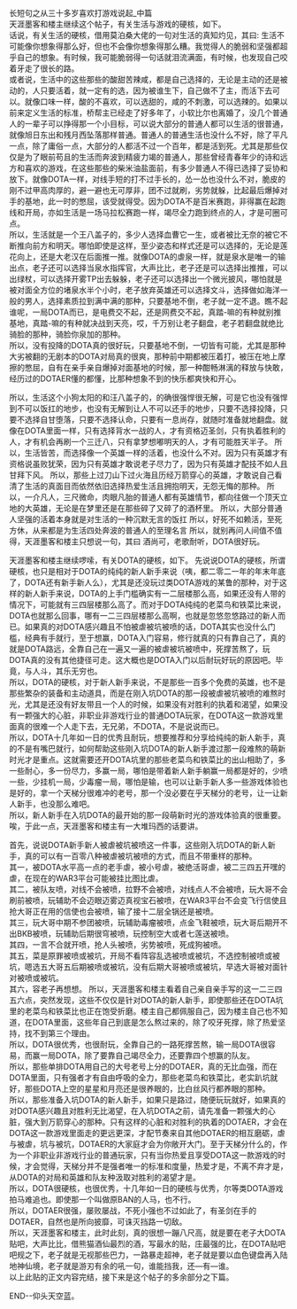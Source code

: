 长短句之从三十多岁喜欢打游戏说起_中篇   
天涯墨客和楼主继续这个帖子，有关生活与游戏的硬核，如下。  
话说，有关生活的硬核，借用莫泊桑大佬的一句对生活的真知灼见，其曰:
生活不可能像你想象得那么好，但也不会像你想象得那么糟。我觉得人的脆弱和坚强都超乎自己的想象。有时候，我可能脆弱得一句话就泪流满面，有时候，也发现自己咬着牙走了很长的路。  
或者说，生活中的这些那些的酸甜苦辣咸，都是自己选择的，无论是主动的还是被动的，人只要活着，就一定有的选，因为被谁生下，自己做不了主，而活下去可以。就像口味一样，酸的不喜欢，可以选甜的，咸的不刺激，可以选辣的。如果以前来定义生活的标准，桥帮主已经走了好多年了，小软比尔也离婚了，没几个普通人的一辈子可以挣得那一个小目标，可以说大部分的普通人都可以生活的很普通，就像旭日东出和残月西坠落那样普通。普通人的普通生活也没什么不好，除了平凡一点，除了庸俗一点，大部分的人都活不过一个百年，都是活到死。尤其是那些仅仅是为了眼前苟且的生活而奔波到精疲力竭的普通人，那些曾经青春年少的诗和远方和喜欢的游戏，在这些那些的柴米油盐面前，有多少普通人不得已选择了妥协和放下。就像DOTA一样，对线手短的打不过手长的，怂一怂也没什么不对，脆皮的刚不过甲高肉厚的，避一避也无可厚非，团不过就刷，劣势就躲，比起最后爆掉对手的基地，此一时的憋屈，该受就得受。因为DOTA不是百米赛跑，非得赢在起跑线和开局，亦如生活是一场马拉松赛跑一样，竭尽全力跑到终点的人，才是可圈可点。  
所以，生活就是一个王八盖子的，多少人选择血曹它一生，或者被比无奈的被它不断推向前方和明天。哪怕即使是这样，至少姿态和样式还是可以选择的，无论是莲花向上，还是大老汉在后面推一推。就像DOTA的虐泉一样，就是泉水是唯一的输出点，老子还可以选择当泉水指挥官，大声比比，老子还是可以选择出推推，可以出绿杖，可以选择开雾TP出去躲躲，老子还可以选择出一个微光披风，哪怕就是被对面全方位的堵泉水半个小时，老子放弃英雄还可以选择文斗，选择做如海洋一般的男人，选择素质拉到满中满的那种，只要基地不倒，老子就一定不退。瞧不起谁呢，一局DOTA而已，是电费交不起，还是网费交不起，真踏-嘛的有种就别推基地，真踏-嘛的有种就决战到天亮，哎，千万别让老子翻盘，老子若翻盘就绝比骑脸的那种，骑脸你泉加的那种。     
所以，没有投降的DOTA真的很好玩，只要基地不倒，一切皆有可能，尤其是那种大劣被翻的无剧本的DOTA对局真的很爽，那种前中期都被压着打，被压在地上摩擦的憋屈，自有在亲手亲自爆掉对面基地的时候，那一种酣畅淋漓的释放与快敢，经历过的DOTAER懂的都懂，比那种想象不到的快乐都爽快和开心。

所以，生活这个小狗太阳的和汪八盖子的，的确很强悍很无解，可是它也没有强悍到不可以饭扛的地步，也没有无解到让人不可以还手的地步，只要不选择投降，只要不选择自甘堕落，只要不选择认命，只要有一息尚存，就随时准备就地翻盘。就像在DOTA里面一样，只有选择背水一战的人，才有资格迈圣剑，只有执着胜利的人，才有机会再刷一个三迁八，只有拿梦想嘟明天的人，才有可能胜天半子。
所以，生活皆苦，而选择像一个英雄一样的活着，也没什么不对。因为只有英雄才有资格说虽败犹荣，因为只有英雄才敢说老子尽力了，因为只有英雄才配技不如人且甘拜下风。
所以，那些上过刀山下过火海且历经万箭穿心的英雄，才敢说自己看清了生活的真面目而依然依旧选择热爱生活且拥抱明天，无怨无悔的那种。
所以，一介凡人，三尺微命，肉眼凡胎的普通人都有英雄情节，都向往做一个顶天立地的大英雄，无论是在梦里还是在那些碎了又碎了的酒杯里。
所以，大部分普通人坚强的活着本身就是对生活的一种沉默无言的饭扛
所以，好死不如赖活，至死方休，从来都是为生活四处奔波的普通人的至理名言
所以，就别再问人间值不值得，天涯墨客和楼主只想说一句，其曰
酒尚可，老歌耐听，DOTA很好玩。

天涯墨客和楼主继续啰嗦，有关DOTA的硬核，如下。
先说说DOTA的硬核，所谓硬核，也只是相对于DOTA的纯纯的新人新手来说（咦，都二零二一年的年末年底了，DOTA还有新手新人么），尤其是还没玩过类DOTA游戏的某鲁的那种，对于这样的新人新手来说，DOTA的上手门槛确实有一二层楼那么高，如果还没有人带的情况下，可能就有三四层楼那么高了。而对于DOTA纯纯的老菜鸟和铁菜比来说，DOTA也就那么回事，哪有一二三四层楼那么高啊，也就是忽悠忽悠路过的新人而已。如果真的对DOTA感兴趣且不怕被虐被坑被喷的话，DOTA其实也没什么门槛，经典有手就行，至于想赢，DOTA入门容易，修行就真的只有靠自己了，真的就是DOTA路远，全靠自己在一遍又一遍的被虐被坑被喷中，死撑苦熬了，玩DOTA真的没有其他捷径可走。这大概也是DOTA入门以后耐玩好玩的原因吧。毕竟，与人斗，其乐无穷也。  
所以，DOTA的硬核，对于新人新手来说，不是那些一百多个免费的英雄，也不是那些繁杂的装备和主动道具，而是在刚入坑DOTA的那一段被虐被坑被喷的难熬时光，尤其是还没有好友带且一个人的时候，如果没有对胜利的执着和渴望，如果没有一颗强大的心脏，非职业非游戏行业的普通DOTA玩家，在DOTA这一款游戏里面真的很难一个人走下去，无兄弟，不DOTA，不是说说而已。  
所以，DOTA十几年如一日的优秀且耐玩，想要推荐和分享给纯纯的新人新手，真的不是有嘴巴就行，如何帮助这些刚入坑DOTA的新人新手渡过那一段难熬的萌新时光才是重点。这就需要还开DOTA坑里的那些老菜鸟和铁菜比的出山相助了，多一些耐心，多一份尽力，多赢一局，哪怕是带着新人新手躺赢一局都是好的，少喷一些，少挂机一局，少毒瘤一局，哪怕是输，也可以让新手新人多一些游戏体验也是好的，拿一个天梯分很难冲的老号，那一个没必要在乎天梯分的老号，让一让新人新手，也没那么难吧。  
所以，新人新手在入坑DOTA的最开始的那一段萌新时光的游戏体验真的很重要。唉，于此一点，天涯墨客和楼主有一大堆玛西的话要讲。

首先，说说DOTA新手新人被虐被坑被喷这一件事，这些刚入坑DOTA的新人新手，真的可以有一百零八种被虐被坑被喷的方式，而且不带重样的那种。  
其一，被DOTA水平高一点的老手虐，被小号虐，被绝活哥虐，被二三四五开嘿的虐，在现在的WAR3平台可能被挂比图比虐。   
其二，被队友喷，对线不会被喷，拉野不会被喷，对线点人不会被喷，玩大哥不会刷前被喷，玩辅助不会迈眼迈雾迈真视宝石被喷，在WAR3平台不会变飞行信使且抢大哥正在用的信使也会被喷，输了接十二层全锅还是被喷。  
其三，玩大哥中期不参团被喷，玩辅助毒瘤被喷，点金飞鞋被喷，玩大哥后期开不出BKB被喷，玩辅助后期很穹被喷，玩控制空大或者七莲送被喷。  
其四，一言不合就开喷，抢人头被喷，劣势被喷，死成狗被喷。  
其五，菜是原罪被喷或被坑，开局不看阵容乱选被喷或被坑，不选控制被喷或被坑，嗯选五大哥五后期被喷或被坑，没有后期大哥被喷或被坑，早选大哥被对面针对被喷或被坑。  
其六，容老子再想想。
所以，天涯墨客和楼主看着自己亲自亲手写的这一二三四五六点，突然发现，这些不仅仅是针对DOTA的新人新手，即使那些还在DOTA坑里的老菜鸟和铁菜比也正在饱受折磨。楼主自己都佩服自己，因为楼主自己也不知道，在DOTA里面，这些年自己到底是怎么熬过来的，除了咬牙死撑，除了热爱坚持，找不到第三个理由。  
所以，DOTA很优秀，也很耐玩，全靠自己的一路死撑苦熬，输一局DOTA很容易，而赢一局DOTA，除了要靠自己竭尽全力，还要靠四个想赢的队友。  
所以，那些单排DOTA用自己的大号老号上分的DOTAER，真的无比血强，而在DOTA里面，只有强者才有自由呼吸的全力，那些老菜鸟和铁菜比，老实趴坑就好，那些DOTA上空的星星和月亮还是很养眼的，比白丝风行都养眼的那种。  
所以，那些准备入坑DOTA的新人新手，如果只是路过，随便玩玩就好，如果真的对DOTA感兴趣且对胜利无比渴望，在入坑DOTA之前，请先准备一颗强大的心脏，强大到万箭穿心的那种。只有这样的心脏和对胜利的执着的DOTAER，才会在DOTA这一款游戏里面走的更远更深，才配节奏来自其他DOTAER的相互磨砺，虐与被虐，坑与被坑，DOTAER的大家庭才会为你敞开大门。至于天梯分什么的，作为一个非职业非游戏行业的普通玩家，只有当你热爱且享受DOTA这一款游戏的时候，才会觉得，天梯分并不是强者唯一的标准和度量，热爱才是，不离不弃才是，从DOTA的对局和英雄和队友种汲取对胜利的渴望才是。  
所以，DOTA很硬核，也很优秀，十几年如一日的硬核与优秀，尔等类DOTA游戏拍马难追也。即使那一个叫做原BAN的人马，也不行。  
所以，DOTAER很强，屡败屡战，不死小强也不过如此了，有圣剑在手的DOTAER，自然也是所向披靡，可诛灭挡路一切敌。  
所以，天涯墨客和楼主，此时此刻，真的很想一蹦八尺高，就是要在老子大DOTA贴吧，大声比比，借熊猫酒仙最烈的酒，写最水的贴，庄最强的比，在DOTA贴吧吧规之下，老子就是无视那些巴力，一路暴走超神，老子就是要以血色键盘再入陆地神仙境，老子就是游刃有余的吼一句，谁能挡我，还—有—谁。    
以上此贴的正文内容完结，接下来是这个帖子的多余部分之下篇。

END--仰头天空蓝。

